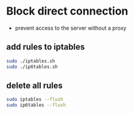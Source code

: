 # Block direct connection
- prevent access to the server without a proxy

## add rules to iptables
```sh
sudo ./iptables.sh
sudo ./ip6tables.sh
```

## delete all rules
```sh
sudo iptables --flush
sudo ip6tables --flush
```

